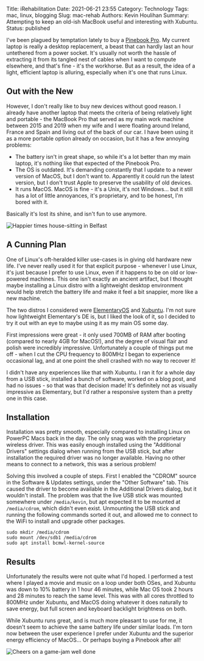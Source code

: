 Title: iRehabilitation
Date: 2021-06-21 23:55
Category: Technology
Tags: mac, linux, blogging
Slug: mac-rehab
Authors: Kevin Houlihan
Summary: Attempting to keep an old-ish MacBook useful and interesting with Xubuntu.
Status: published

I've been plagued by temptation lately to buy a [Pinebook Pro][pbpro]. My current laptop is really a desktop replacement, a beast that can hardly last an hour untethered from a power socket. It's usually not worth the hassle of extracting it from its tangled nest of cables when I want to compute elsewhere, and that's fine - it's the workhorse. But as a result, the idea of a light, efficient laptop is alluring, especially when it's one that runs Linux.

## Out with the New

However, I don't really like to buy new devices without good reason. I already have another laptop that meets the criteria of being relatively light and portable - the MacBook Pro that served as my main work machine between 2015 and 2019 when my wife and I were floating around Ireland, France and Spain and living out of the back of our car. I have been using it as a more portable option already on occasion, but it has a few annoying problems:

* The battery isn't in great shape, so while it's a lot better than my main laptop, it's nothing like that expected of the Pinebook Pro.
* The OS is outdated. It's demanding constantly that I update to a newer version of MacOS, but I don't want to. Apparently it could run the latest version, but I don't trust Apple to preserve the usability of old devices.
* It runs MacOS. MacOS is fine - it's a Unix, it's not Windows... but it still has a lot of little annoyances, it's proprietary, and to be honest, I'm bored with it.

Basically it's lost its shine, and isn't fun to use anymore.

![Happier times house-sitting in Belfast]({static}/images/mac-rehab/early-days.jpg "Happier times house-sitting in Belfast")

## A Cunning Plan

One of Linux's oft-heralded killer use-cases is in giving old hardware new life. I've never really used it for that explicit purpose - whenever I use Linux, it's just because I prefer to use Linux, even if it happens to be on old or low-powered machines. This one isn't exactly an ancient artifact, but I thought maybe installing a Linux distro with a lightweight desktop environment would help stretch the battery life and make it feel a bit snappier, more like a new machine.

The two distros I considered were [ElementaryOS][elementary] and [Xubuntu][xubuntu]. I'm not sure how lightweight Elementary's DE is, but I liked the look of it, so I decided to try it out with an eye to maybe using it as my main OS some day.

First impressions were great - it only used 700MB of RAM after booting (compared to nearly 4GB for MacOS!), and the degree of visual flair and polish were incredibly impressive. Unfortunately a couple of things put me off - when I cut the CPU frequency to 800MHz I began to experience occasional lag, and at one point the shell crashed with no way to recover it!

I didn't have any experiences like that with Xubuntu. I ran it for a whole day from a USB stick, installed a bunch of software, worked on a blog post, and had no issues - so that was that decision made! It's definitely not as visually impressive as Elementary, but I'd rather a responsive system than a pretty one in this case.

## Installation

Installation was pretty smooth, especially compared to installing Linux on PowerPC Macs back in the day. The only snag was with the proprietary wireless driver. This was easily enough installed using the "Additional Drivers" settings dialog when running from the USB stick, but after installation the required driver was no longer available. Having no other means to connect to a network, this was a serious problem!

Solving this involved a couple of steps. First I enabled the "CDROM" source in the Software & Updates settings, under the "Other Software" tab. This caused the driver to become available in the Additional Drivers dialog, but it wouldn't install. The problem was that the live USB stick was mounted somewhere under `/media/kevin`, but apt expected it to be mounted at `/media/cdrom`, which didn't even exist. Unmounting the USB stick and running the following commands sorted it out, and allowed me to connect to the WiFi to install and upgrade other packages.

```
sudo mkdir /media/cdrom
sudo mount /dev/sdb1 /media/cdrom
sudo apt install bcmwl-kernel-source
```

## Results

Unfortunately the results were not quite what I'd hoped. I performed a test where I played a movie and music on a loop under both OSes, and Xubuntu was down to 10% battery in 1 hour 46 minutes, while Mac OS took 2 hours and 28 minutes to reach the same level. This was with all cores throttled to 800MHz under Xubuntu, and MacOS doing whatever it does naturally to save energy, but full screen and keyboard backlight brightness on both.

While Xubuntu runs great, and is much more pleasant to use for me, it doesn't seem to achieve the same battery life under similar loads. I'm torn now between the user experience I prefer under Xubuntu and the superior energy efficiency of MacOS... Or perhaps buying a Pinebook after all!

![Cheers on a game-jam well done]({static}/images/mac-rehab/game-jam.jpg "Cheers on a game-jam well done")

[pbpro]: https://www.pine64.org/pinebook-pro/ "Pinebook Pro"
[elementary]: https://elementary.io/ "Elementary OS"
[xubuntu]: https://xubuntu.org/ "Xubuntu"
